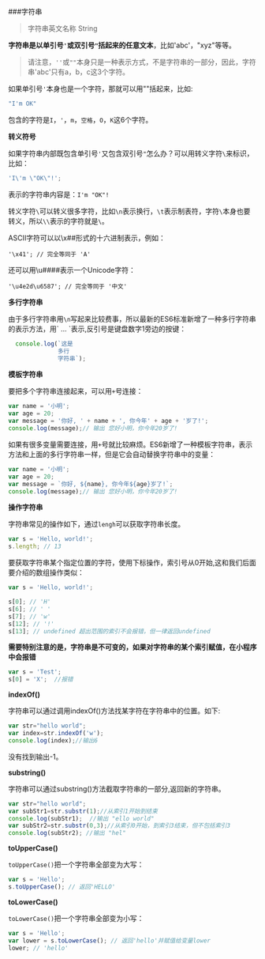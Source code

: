 ###字符串
>字符串英文名称 String

**字符串是以单引号`'`或双引号`"`括起来的任意文本**，比如'abc'，"xyz"等等。
>请注意，`''`或`""`本身只是一种表示方式，不是字符串的一部分，因此，字符串'abc'只有a，b，c这3个字符。

如果单引号`'`本身也是一个字符，那就可以用""括起来，比如:
```js
"I'm OK"
```
包含的字符是`I`，`'`，`m`，`空格`，`O`，`K`这6个字符。

**转义符号**

如果字符串内部既包含单引号`'`又包含双引号`"`怎么办？可以用转义字符`\`来标识，比如：
```js
'I\'m \"OK\"!';
```
表示的字符串内容是：`I'm "OK"!`

转义字符`\`可以转义很多字符，比如`\n`表示换行，`\t`表示制表符，字符`\`本身也要转义，所以`\\`表示的字符就是`\`。

ASCII字符可以以\x##形式的十六进制表示，例如：
```
'\x41'; // 完全等同于 'A'
```
还可以用\u####表示一个Unicode字符：
```
'\u4e2d\u6587'; // 完全等同于 '中文'
```
**多行字符串**

由于多行字符串用`\n`写起来比较费事，所以最新的ES6标准新增了一种多行字符串的表示方法，用\` ... \`表示,反引号是键盘数字1旁边的按键：
```js
  console.log(`这是
              多行
              字符串`);
```
**模板字符串**

要把多个字符串连接起来，可以用`+`号连接：
```js
var name = '小明';
var age = 20;
var message = '你好, ' + name + ', 你今年' + age + '岁了!';
console.log(message);// 输出 您好小明，你今年20岁了!
```
如果有很多变量需要连接，用`+`号就比较麻烦。ES6新增了一种模板字符串，表示方法和上面的多行字符串一样，但是它会自动替换字符串中的变量：
```js
var name = '小明';
var age = 20;
var message = `你好, ${name}, 你今年${age}岁了!`;
console.log(message);// 输出 您好小明，你今年20岁了!
```
**操作字符串**

字符串常见的操作如下，通过`lengh`可以获取字符串长度。
```js
var s = 'Hello, world!';
s.length; // 13
```
要获取字符串某个指定位置的字符，使用下标操作，索引号从0开始,这和我们后面要介绍的数组操作类似：
```js
var s = 'Hello, world!';

s[0]; // 'H'
s[6]; // ' '
s[7]; // 'w'
s[12]; // '!'
s[13]; // undefined 超出范围的索引不会报错，但一律返回undefined
```
**需要特别注意的是，字符串是不可变的，如果对字符串的某个索引赋值，在小程序中会报错**
```js
var s = 'Test';
s[0] = 'X';  //报错
```

**indexOf()**

字符串可以通过调用indexOf()方法找某字符在字符串中的位置。如下:
```js      
var str="hello world";
var index=str.indexOf('w');
console.log(index);//输出6 
```
没有找到输出-1。

**substring()**

字符串可以通过substring()方法截取字符串的一部分,返回新的字符串。
```js
var str="hello world";
var subStr1=str.substr(1);//从索引1开始到结束
console.log(subStr1);  //输出 "ello world"
var subStr2=str.substr(0,3);//从索引0开始，到索引3结束，但不包括索引3
console.log(subStr2); //输出 "hel" 
```

**toUpperCase()**

`toUpperCase()`把一个字符串全部变为大写：

```js
var s = 'Hello';
s.toUpperCase(); // 返回'HELLO'
```
**toLowerCase()**

`toLowerCase()`把一个字符串全部变为小写：
```js
var s = 'Hello';
var lower = s.toLowerCase(); // 返回'hello'并赋值给变量lower
lower; // 'hello'
```